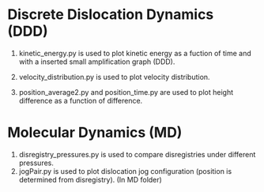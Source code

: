 Discrete Dislocation Dynamics (DDD)
====================================

1. kinetic_energy.py is used to plot kinetic energy as a fuction of time and with a inserted small amplification graph (DDD).

2. velocity_distribution.py is used to plot velocity distribution.

3. position_average2.py and position_time.py are used to plot height difference as a function of difference.

Molecular Dynamics (MD)
=======================

1. disregistry_pressures.py is used to compare disregistries under different pressures.
2. jogPair.py is used to plot dislocation jog configuration (position is determined from disregistry). (In MD folder)

